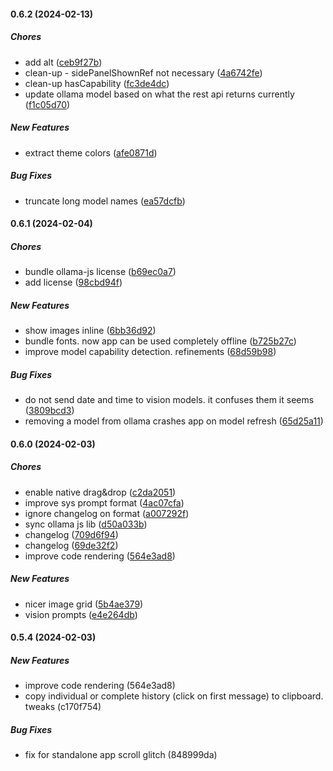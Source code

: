 #### 0.6.2 (2024-02-13)

##### Chores

*  add alt ([ceb9f27b](https://github.com/da-z/llamazing/commit/ceb9f27bf92d239329e4922ea8fe965ceaae41dc))
*  clean-up - sidePanelShownRef not necessary ([4a6742fe](https://github.com/da-z/llamazing/commit/4a6742fe83d19cd69d4cb09213c438691ecd91bd))
*  clean-up hasCapability ([fc3de4dc](https://github.com/da-z/llamazing/commit/fc3de4dcfb0a7ab071d08eca83e956db5fcce4d3))
*  update ollama model based on what the rest api returns currently ([f1c05d70](https://github.com/da-z/llamazing/commit/f1c05d70a1a2cb2b38fcc9e5e287d2df4c8e84d3))

##### New Features

*  extract theme colors ([afe0871d](https://github.com/da-z/llamazing/commit/afe0871df38b354dbbdb72818962152b8c9b647b))

##### Bug Fixes

*  truncate long model names ([ea57dcfb](https://github.com/da-z/llamazing/commit/ea57dcfbb3fba696427c75e05a4976f61ccffe75))

#### 0.6.1 (2024-02-04)

##### Chores

*  bundle ollama-js license ([b69ec0a7](https://github.com/da-z/llamazing/commit/b69ec0a7348f4992750ecdb115679b39b5942aaf))
*  add license ([98cbd94f](https://github.com/da-z/llamazing/commit/98cbd94fd9a6c5a5d7ce861f2c05db5378804806))

##### New Features

*  show images inline ([6bb36d92](https://github.com/da-z/llamazing/commit/6bb36d92c8a25131ceb3c3280bf7ac38d92438db))
*  bundle fonts. now app can be used completely offline ([b725b27c](https://github.com/da-z/llamazing/commit/b725b27c6154384e167bce9a1c0ca506f65a2f0d))
*  improve model capability detection. refinements ([68d59b98](https://github.com/da-z/llamazing/commit/68d59b98b7f8c552a1a43330d35d1f661336fbc1))

##### Bug Fixes

*  do not send date and time to vision models. it confuses them it seems ([3809bcd3](https://github.com/da-z/llamazing/commit/3809bcd3fb350e3b00b7dca0032aabfb99e0f9ae))
*  removing a model from ollama crashes app on model refresh ([65d25a11](https://github.com/da-z/llamazing/commit/65d25a11645e1b458d12f1a325bb91619cac29d0))

#### 0.6.0 (2024-02-03)

##### Chores

*  enable native drag&drop ([c2da2051](https://github.com/da-z/llamazing/commit/c2da20512fe647769a6c9f1e9bea3597e20bbd18))
*  improve sys prompt format ([4ac07cfa](https://github.com/da-z/llamazing/commit/4ac07cfad4e12471a0bcfef45edc06d3ed10162c))
*  ignore changelog on format ([a007292f](https://github.com/da-z/llamazing/commit/a007292f260d9bbb1057a53ca34c7ffc10f3a5ce))
*  sync ollama js lib ([d50a033b](https://github.com/da-z/llamazing/commit/d50a033b74319374524ba677d444ec9ada837da5))
*  changelog ([709d6f94](https://github.com/da-z/llamazing/commit/709d6f94b3e3fec167b39ee8fb8e8758ef50b74f))
*  changelog ([69de32f2](https://github.com/da-z/llamazing/commit/69de32f2536eaa6b70ac809936ad47f1b6a96614))
*  improve code rendering ([564e3ad8](https://github.com/da-z/llamazing/commit/564e3ad86016f62a8e8f30e30928a10d85958ff1))

##### New Features

*  nicer image grid ([5b4ae379](https://github.com/da-z/llamazing/commit/5b4ae37978743fc187c7a0609976cadcaa289f1e))
*  vision prompts ([e4e264db](https://github.com/da-z/llamazing/commit/e4e264db536002787f5ad8f1016a31f4832c71e8))

#### 0.5.4 (2024-02-03)

##### New Features

*  improve code rendering (564e3ad8)
*  copy individual or complete history (click on first message) to clipboard. tweaks (c170f754)

##### Bug Fixes

*  fix for standalone app scroll glitch (848999da)


